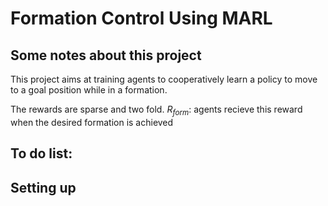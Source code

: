 # Formation Control Using MARL

## Some notes about this project

This project aims at training agents to cooperatively learn a policy to move to
a goal position while in a formation.

The rewards are sparse and two fold.
$R_{form}$: agents recieve this reward when the desired formation is achieved

## To do list:

## Setting up
